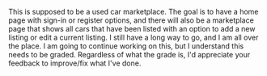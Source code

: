 This is supposed to be a used car marketplace. The goal is to have a home page with sign-in or register options, and there will also be a marketplace page that shows all cars that have been listed with an option to add a new listing or edit a current listing. I still have a long way to go, and I am all over the place. I am going to continue working on this, but I understand this needs to be graded. Regardless of what the grade is, I'd appreciate your feedback to improve/fix what I've done.